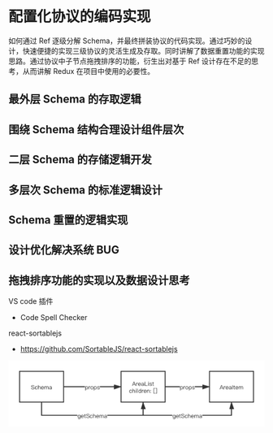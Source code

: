 # 配置化协议的编码实现

如何通过 Ref 逐级分解 Schema，并最终拼装协议的代码实现。通过巧妙的设计，快速便捷的实现三级协议的灵活生成及存取。同时讲解了数据重置功能的实现思路。通过协议中子节点拖拽排序的功能，衍生出对基于 Ref 设计存在不足的思考，从而讲解 Redux 在项目中使用的必要性。

## 最外层 Schema 的存取逻辑

## 围绕 Schema 结构合理设计组件层次

## 二层 Schema 的存储逻辑开发

## 多层次 Schema 的标准逻辑设计

## Schema 重置的逻辑实现

## 设计优化解决系统 BUG

## 拖拽排序功能的实现以及数据设计思考

VS code 插件

- Code Spell Checker

react-sortablejs
- https://github.com/SortableJS/react-sortablejs


![](./img/04-01.png)

